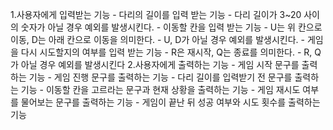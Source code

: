 1.사용자에게 입력받는 기능
    - 다리의 길이를 입력 받는 기능
        - 다리 길이가 3~20 사이의 숫자가 아닐 경우 예외를 발생시킨다.
    - 이동할 칸을 입력 받는 기능
        - U는 위 칸으로 이동, D는 아래 칸으로 이동을 의미한다.
        - U, D가 아닐 경우 예외를 발생시킨다.
    - 게임을 다시 시도할지의 여부를 입력 받는 기능
        - R은 재시작, Q는 종료를 의미한다.
        - R, Q가 아닐 경우 예외를 발생시킨다
2.사용자에게 출력하는 기능
    - 게임 시작 문구를 출력하는 기능
    - 게임 진행 문구를 출력하는 기능
        - 다리 길이를 입력받기 전 문구를 출력하는 기능
        - 이동할 칸을 고르라는 문구과 현재 상황을 출력하는 기능
    - 게임 재시도 여부를 물어보는 문구를 출력하는 기능
    - 게임이 끝난 뒤 성공 여부와 시도 횟수를 출력하는 기능